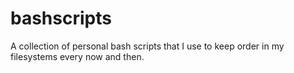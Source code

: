 # bashscripts
A collection of personal bash scripts that I use to keep order in my filesystems every now and then.
